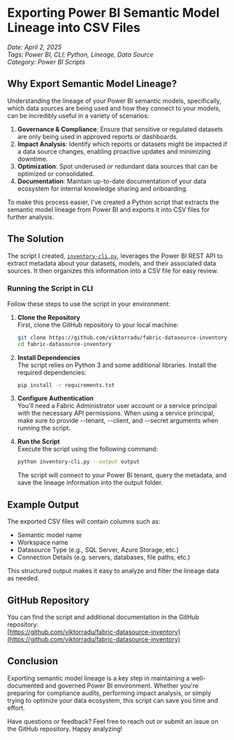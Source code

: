 # Exporting Power BI Semantic Model Lineage into CSV Files

*Date: April 2, 2025*  
*Tags: Power BI, CLI, Python, Lineage, Data Source*  
*Category: Power BI Scripts*

## Why Export Semantic Model Lineage?

Understanding the lineage of your Power BI semantic models, specifically, which data sources are being used and how they connect to your models, can be incredibly useful in a variety of scenarios:

1. **Governance & Compliance**: Ensure that sensitive or regulated datasets are only being used in approved reports or dashboards.
2. **Impact Analysis**: Identify which reports or datasets might be impacted if a data source changes, enabling proactive updates and minimizing downtime.
3. **Optimization**: Spot underused or redundant data sources that can be optimized or consolidated.
4. **Documentation**: Maintain up-to-date documentation of your data ecosystem for internal knowledge sharing and onboarding.

To make this process easier, I've created a Python script that extracts the semantic model lineage from Power BI and exports it into CSV files for further analysis.


## The Solution

The script I created, [`inventory-cli.py`](https://github.com/viktorradu/fabric-datasource-inventory/blob/main/inventory-cli.py), leverages the Power BI REST API to extract metadata about your datasets, models, and their associated data sources. It then organizes this information into a CSV file for easy review.

### Running the Script in CLI

Follow these steps to use the script in your environment:

1. **Clone the Repository**  
   First, clone the GitHub repository to your local machine:
   ```bash
   git clone https://github.com/viktorradu/fabric-datasource-inventory.git
   cd fabric-datasource-inventory
   ```

2. **Install Dependencies**  
   The script relies on Python 3 and some additional libraries. Install the required dependencies:
   ```bash
   pip install -r requirements.txt
   ```

3. **Configure Authentication**  
   You'll need a Fabric Administrator user account or a service principal with the necessary API permissions. When using a service principal, make sure to provide --tenant, --client, and --secret arguments when running the script.

4. **Run the Script**  
   Execute the script using the following command:
   ```bash
   python inventory-cli.py --output output
   ```

   The script will connect to your Power BI tenant, query the metadata, and save the lineage information into the output folder.


## Example Output

The exported CSV files will contain columns such as:

- Semantic model name
- Workspace name
- Datasource Type (e.g., SQL Server, Azure Storage, etc.)
- Connection Details (e.g. servers, databases, file paths, etc.)

This structured output makes it easy to analyze and filter the lineage data as needed.



## GitHub Repository

You can find the script and additional documentation in the GitHub repository:  
[https://github.com/viktorradu/fabric-datasource-inventory](https://github.com/viktorradu/fabric-datasource-inventory)



## Conclusion

Exporting semantic model lineage is a key step in maintaining a well-documented and governed Power BI environment. Whether you're preparing for compliance audits, performing impact analysis, or simply trying to optimize your data ecosystem, this script can save you time and effort.

Have questions or feedback? Feel free to reach out or submit an issue on the GitHub repository. Happy analyzing!